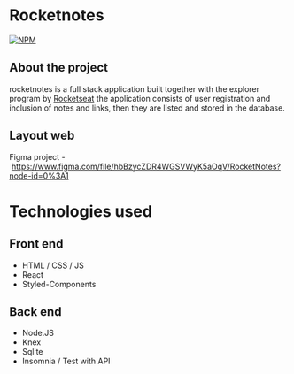 # Rocketnotes

[![NPM](https://img.shields.io/npm/l/react)](https://github.com/JonatasAS/dsmovie/blob/main/LICENSE) 

## About the project
rocketnotes is a full stack application built together with the explorer program by [Rocketseat](https://www.rocketseat.com "Rocketseat Website")
the application consists of user registration and inclusion of notes and links, then they are listed and stored in the database.

## Layout web
Figma project - https://www.figma.com/file/hbBzycZDR4WGSVWyK5aOqV/RocketNotes?node-id=0%3A1

# Technologies used 
## Front end
- HTML / CSS / JS
- React
- Styled-Components

## Back end
- Node.JS
- Knex
- Sqlite
- Insomnia / Test with API
